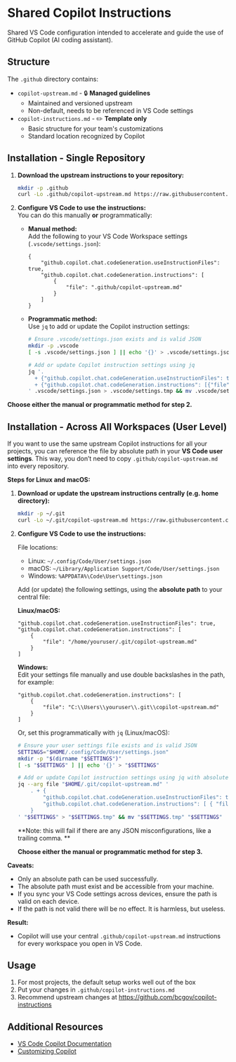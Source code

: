 # Shared Copilot Instructions

Shared VS Code configuration intended to accelerate and guide the use of GitHub Copilot (AI coding assistant).

## Structure

The `.github` directory contains:
- `copilot-upstream.md` - 🔒 **Managed guidelines**
  - Maintained and versioned upstream
  - Non-default, needs to be referenced in VS Code settings
- `copilot-instructions.md` - ✏️ **Template only**
  - Basic structure for your team's customizations
  - Standard location recognized by Copilot

## Installation - Single Repository

1. **Download the upstream instructions to your repository:**
    ```bash
    mkdir -p .github
    curl -Lo .github/copilot-upstream.md https://raw.githubusercontent.com/bcgov/copilot-instructions/main/.github/copilot-upstream.md
    ```

2. **Configure VS Code to use the instructions:**  
   You can do this manually **or** programmatically:

    - **Manual method:**  
      Add the following to your VS Code Workspace settings (`.vscode/settings.json`):

      ```jsonc
      {
          "github.copilot.chat.codeGeneration.useInstructionFiles": true,
          "github.copilot.chat.codeGeneration.instructions": [
              {
                  "file": ".github/copilot-upstream.md"
              }
          ]
      }
      ```

    - **Programmatic method:**  
      Use `jq` to add or update the Copilot instruction settings:

      ```bash
      # Ensure .vscode/settings.json exists and is valid JSON
      mkdir -p .vscode
      [ -s .vscode/settings.json ] || echo '{}' > .vscode/settings.json

      # Add or update Copilot instruction settings using jq
      jq '. 
        + {"github.copilot.chat.codeGeneration.useInstructionFiles": true}
        + {"github.copilot.chat.codeGeneration.instructions": [{"file": ".github/copilot-upstream.md"}]}
      ' .vscode/settings.json > .vscode/settings.tmp && mv .vscode/settings.tmp .vscode/settings.json
      ```

**Choose either the manual or programmatic method for step 2.**

## Installation - Across All Workspaces (User Level)

If you want to use the same upstream Copilot instructions for all your projects, you can reference the file by absolute path in your **VS Code user settings**. This way, you don’t need to copy `.github/copilot-upstream.md` into every repository.

**Steps for Linux and macOS:**

1. **Download or update the upstream instructions centrally (e.g. home directory):**

    ```bash
    mkdir -p ~/.git
    curl -Lo ~/.git/copilot-upstream.md https://raw.githubusercontent.com/bcgov/copilot-instructions/main/.github/copilot-upstream.md
    ```

2. **Configure VS Code to use the instructions:**  
    
    File locations:

    - Linux: `~/.config/Code/User/settings.json`
    - macOS: `~/Library/Application Support/Code/User/settings.json`
    - Windows: `%APPDATA%\Code\User\settings.json`

    Add (or update) the following settings, using the **absolute path** to your central file:

    **Linux/macOS:**  

    ```jsonc
    "github.copilot.chat.codeGeneration.useInstructionFiles": true,
    "github.copilot.chat.codeGeneration.instructions": [
        {
            "file": "/home/youruser/.git/copilot-upstream.md"
        }
    ]
    ```

    **Windows:**  
    Edit your settings file manually and use double backslashes in the path, for example:

    ```jsonc
    "github.copilot.chat.codeGeneration.instructions": [
        {
            "file": "C:\\Users\\youruser\\.git\\copilot-upstream.md"
        }
    ]
    ```

    Or, set this programmatically with `jq` (Linux/macOS):

    ```bash
    # Ensure your user settings file exists and is valid JSON
    SETTINGS="$HOME/.config/Code/User/settings.json"
    mkdir -p "$(dirname "$SETTINGS")"
    [ -s "$SETTINGS" ] || echo '{}' > "$SETTINGS"

    # Add or update Copilot instruction settings using jq with absolute path
    jq --arg file "$HOME/.git/copilot-upstream.md" '
        . + {
            "github.copilot.chat.codeGeneration.useInstructionFiles": true,
            "github.copilot.chat.codeGeneration.instructions": [ { "file": $file } ]
        }
    ' "$SETTINGS" > "$SETTINGS.tmp" && mv "$SETTINGS.tmp" "$SETTINGS"
    ```

    **Note: this will fail if there are any JSON misconfigurations, like a trailing comma. **

    **Choose either the manual or programmatic method for step 3.**
    
**Caveats:**

- Only an absolute path can be used successfully.
- The absolute path must exist and be accessible from your machine.
- If you sync your VS Code settings across devices, ensure the path is valid on each device.
- If the path is not valid there will be no effect.  It is harmless, but useless.

**Result:**  

- Copilot will use your central `.github/copilot-upstream.md` instructions for every workspace you open in VS Code.

## Usage

1. For most projects, the default setup works well out of the box
2. Put your changes in `.github/copilot-instructions.md`
3. Recommend upstream changes at https://github.com/bcgov/copilot-instructions

## Additional Resources

- [VS Code Copilot Documentation](https://code.visualstudio.com/docs/copilot/overview)
- [Customizing Copilot](https://code.visualstudio.com/docs/copilot/copilot-customization)
